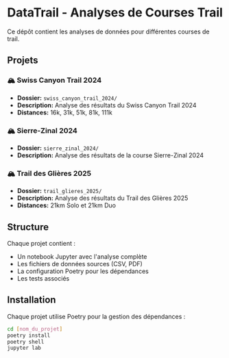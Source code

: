 # DataTrail - Analyses de Courses Trail

Ce dépôt contient les analyses de données pour différentes courses de trail.

## Projets

### 🏔️ Swiss Canyon Trail 2024
- **Dossier:** `swiss_canyon_trail_2024/`
- **Description:** Analyse des résultats du Swiss Canyon Trail 2024
- **Distances:** 16k, 31k, 51k, 81k, 111k

### 🏔️ Sierre-Zinal 2024  
- **Dossier:** `sierre_zinal_2024/`
- **Description:** Analyse des résultats de la course Sierre-Zinal 2024

### 🏔️ Trail des Glières 2025
- **Dossier:** `trail_glieres_2025/`
- **Description:** Analyse des résultats du Trail des Glières 2025
- **Distances:** 21km Solo et 21km Duo

## Structure

Chaque projet contient :
- Un notebook Jupyter avec l'analyse complète
- Les fichiers de données sources (CSV, PDF)
- La configuration Poetry pour les dépendances
- Les tests associés

## Installation

Chaque projet utilise Poetry pour la gestion des dépendances :

```bash
cd [nom_du_projet]
poetry install
poetry shell
jupyter lab
```